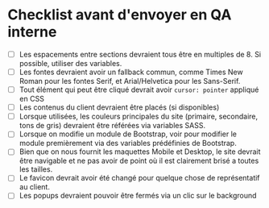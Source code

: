 # Checklist avant d'envoyer en QA interne #

- [ ] Les espacements entre sections devraient tous être en multiples de 8. Si possible, utiliser des variables.
- [ ] Les fontes devraient avoir un fallback commun, comme Times New Roman pour les fontes Serif, et Arial/Helvetica pour les Sans-Serif.
- [ ] Tout élément qui peut être cliqué devrait avoir `cursor: pointer` appliqué en CSS
- [ ] Les contenus du client devraient être placés (si disponibles)
- [ ] Lorsque utilisées, les couleurs principales du site (primaire, secondaire, tons de gris) devraient être référées via variables SASS.
- [ ] Lorsque on modifie un module de Bootstrap, voir pour modifier le module premièrement via des variables prédéfinies de Bootstrap.
- [ ] Bien que on nous fournit les maquettes Mobile et Desktop, le site devrait être navigable et ne pas avoir de point où il est clairement brisé a toutes les tailles.
- [ ] Le favicon devrait avoir été changé pour quelque chose de représentatif au client.
- [ ] Les popups devraient pouvoir être fermés via un clic sur le background
